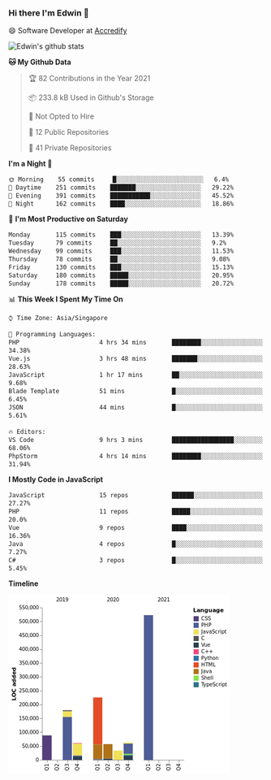 ### Hi there I'm Edwin 👋


😄 Software Developer at [Accredify](https://accredify.io/)


![Edwin's github stats](https://github-readme-stats.vercel.app/api?username=edwinkkh&show_icons=true&count_private=true) 


<!--START_SECTION:waka-->
**🐱 My Github Data** 

> 🏆 82 Contributions in the Year 2021
 > 
> 📦 233.8 kB Used in Github's Storage 
 > 
> 🚫 Not Opted to Hire
 > 
> 📜 12 Public Repositories 
 > 
> 🔑 41 Private Repositories  
 > 
**I'm a Night 🦉** 

```text
🌞 Morning    55 commits     █░░░░░░░░░░░░░░░░░░░░░░░░   6.4% 
🌆 Daytime    251 commits    ███████░░░░░░░░░░░░░░░░░░   29.22% 
🌃 Evening    391 commits    ███████████░░░░░░░░░░░░░░   45.52% 
🌙 Night      162 commits    ████░░░░░░░░░░░░░░░░░░░░░   18.86%

```
📅 **I'm Most Productive on Saturday** 

```text
Monday       115 commits    ███░░░░░░░░░░░░░░░░░░░░░░   13.39% 
Tuesday      79 commits     ██░░░░░░░░░░░░░░░░░░░░░░░   9.2% 
Wednesday    99 commits     ███░░░░░░░░░░░░░░░░░░░░░░   11.53% 
Thursday     78 commits     ██░░░░░░░░░░░░░░░░░░░░░░░   9.08% 
Friday       130 commits    ███░░░░░░░░░░░░░░░░░░░░░░   15.13% 
Saturday     180 commits    █████░░░░░░░░░░░░░░░░░░░░   20.95% 
Sunday       178 commits    █████░░░░░░░░░░░░░░░░░░░░   20.72%

```


📊 **This Week I Spent My Time On** 

```text
⌚︎ Time Zone: Asia/Singapore

💬 Programming Languages: 
PHP                      4 hrs 34 mins       ████████░░░░░░░░░░░░░░░░░   34.38% 
Vue.js                   3 hrs 48 mins       ███████░░░░░░░░░░░░░░░░░░   28.63% 
JavaScript               1 hr 17 mins        ██░░░░░░░░░░░░░░░░░░░░░░░   9.68% 
Blade Template           51 mins             █░░░░░░░░░░░░░░░░░░░░░░░░   6.45% 
JSON                     44 mins             █░░░░░░░░░░░░░░░░░░░░░░░░   5.61%

🔥 Editors: 
VS Code                  9 hrs 3 mins        █████████████████░░░░░░░░   68.06% 
PhpStorm                 4 hrs 14 mins       ████████░░░░░░░░░░░░░░░░░   31.94%

```

**I Mostly Code in JavaScript** 

```text
JavaScript               15 repos            ██████░░░░░░░░░░░░░░░░░░░   27.27% 
PHP                      11 repos            █████░░░░░░░░░░░░░░░░░░░░   20.0% 
Vue                      9 repos             ████░░░░░░░░░░░░░░░░░░░░░   16.36% 
Java                     4 repos             █░░░░░░░░░░░░░░░░░░░░░░░░   7.27% 
C#                       3 repos             █░░░░░░░░░░░░░░░░░░░░░░░░   5.45%

```


**Timeline**

![Chart not found](https://raw.githubusercontent.com/edwinkkh/edwinkkh/master/charts/bar_graph.png) 


<!--END_SECTION:waka-->


<!--
**edwinkkh/edwinkkh** is a ✨ _special_ ✨ repository because its `README.md` (this file) appears on your GitHub profile.

Here are some ideas to get you started:
- 🔭 I’m currently working on projects related to
- 🌱 I’m currently learning ...
- 👯 I’m looking to collaborate on ...
📫 How to reach me: 
- 🤔 I’m looking for help with ...
- 💬 Ask me about ...
- ⚡ Fun fact: ...
-->
